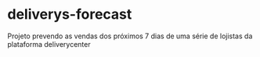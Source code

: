 # deliverys-forecast
Projeto prevendo as vendas dos próximos 7 dias de uma série de lojistas da plataforma deliverycenter
